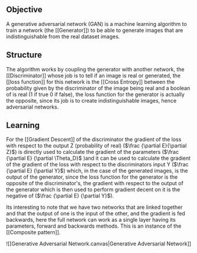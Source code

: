 ## Objective
A generative adversarial network (GAN) is a machine learning algorithm to train a network (the [[Generator]]) to be able to generate images that are indistinguishable from the real dataset images.
## Structure
The algorithm works by coupling the generator with another network, the [[Discriminator]] whose job is to tell if an image is real or generated, the [[loss function]] for this network is the [[Cross Entropy]] between the probability given by the discriminator of the image being real and a boolean of is real (1 if true 0 if false), the loss function for the generator is actually the opposite, since its job is to create indistinguishable images, hence adversarial networks.
## Learning
For the [[Gradient Descent]] of the discriminator the gradient of the loss with respect to the output Z (probability of real) ($\frac {\partial E}{\partial Z}$) is directly used to calculate the gradient of the parameters ($\frac {\partial E} {\partial \Theta_D}$ )and it can be used to calculate the gradient of the gradient of the loss with respect to the discriminators input Y ($\frac {\partial E} {\partial Y}$) which, in the case of the generated images, is the output of the generator, since the loss function for the generator is the opposite of the discriminator's, the gradient with respect to the output of the generator which is then used to perform gradient decent on it is the negative of ($\frac {\partial E} {\partial Y}$).

Its interesting to note that we have two networks that are linked together and that the output of one is the input of the other, and the gradient is fed backwards, here the full network can work as a single layer having its parameters, forward and backwards methods. This is an instance of the [[Composite pattern]].

![[Generative Adversarial Network.canvas|Generative Adversarial Network]]
